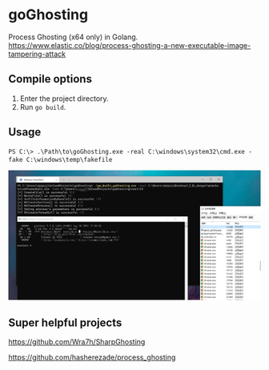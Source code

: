 # goGhosting

Process Ghosting (x64 only) in Golang.
https://www.elastic.co/blog/process-ghosting-a-new-executable-image-tampering-attack

## Compile options

1. Enter the project directory.
2. Run `go build`.

## Usage

```text
PS C:\> .\Path\to\goGhosting.exe -real C:\windows\system32\cmd.exe -fake C:\windows\temp\fakefile
```

![img0.png](img0.png)

## Super helpful projects

https://github.com/Wra7h/SharpGhosting

https://github.com/hasherezade/process_ghosting

